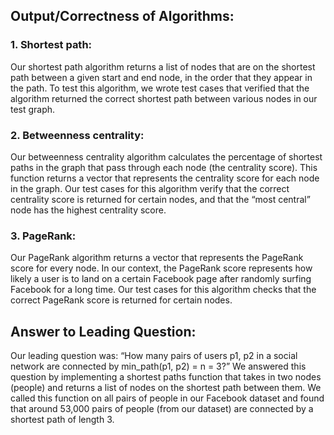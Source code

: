 ## Output/Correctness of Algorithms:
### 1. Shortest path: 
Our shortest path algorithm returns a list of nodes that are on the shortest path between a given start and end node, in the order that they appear in the path. To test this algorithm, we wrote test cases that verified that the algorithm returned the correct shortest path between various nodes in our test graph.

### 2. Betweenness centrality: 
Our betweenness centrality algorithm calculates the percentage of shortest paths in the graph that pass through each node (the centrality score). This function returns a vector that represents the centrality score for each node in the graph. Our test cases for this algorithm verify that the correct centrality score is returned for certain nodes, and that the “most central” node has the highest centrality score.

### 3. PageRank: 
Our PageRank algorithm returns a vector that represents the PageRank score for every node. In our context, the PageRank score represents how likely a user is to land on a certain Facebook page after randomly surfing Facebook for a long time. Our test cases for this algorithm checks that the correct PageRank score is returned for certain nodes.
 
## Answer to Leading Question:
Our leading question was: “How many pairs of users p1, p2 in a social network are connected by min_path(p1, p2) = n = 3?” We answered this question by implementing a shortest paths function that takes in two nodes (people) and returns a list of nodes on the shortest path between them. We called this function on all pairs of people in our Facebook dataset and found that around 53,000 pairs of people (from our dataset) are connected by a shortest path of length 3.
